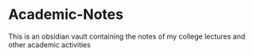 # Academic-Notes

This is an obsidian vault containing the notes of my college lectures and other academic activities
